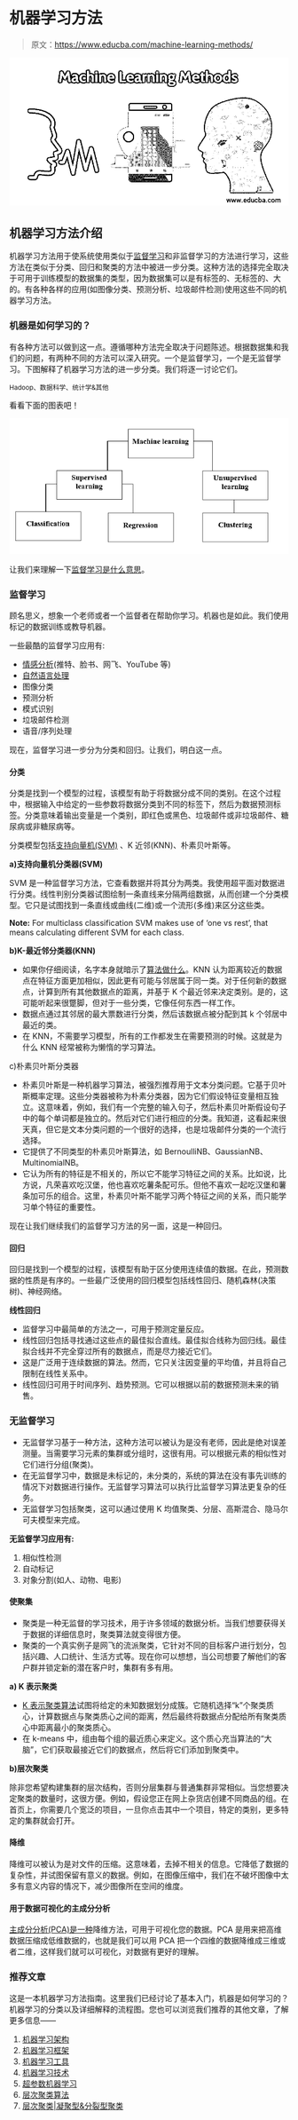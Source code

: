# 机器学习方法

> 原文：<https://www.educba.com/machine-learning-methods/>

![machinelearning](img/211055a826c2651854ac6a1e7ffcf42b.png)



## 机器学习方法介绍

机器学习方法用于使系统使用类似于[监督学习](https://www.educba.com/what-is-supervised-learning/)和非监督学习的方法进行学习，这些方法在类似于分类、回归和聚类的方法中被进一步分类。这种方法的选择完全取决于可用于训练模型的数据集的类型，因为数据集可以是有标签的、无标签的、大的。有各种各样的应用(如图像分类、预测分析、垃圾邮件检测)使用这些不同的机器学习方法。

### 机器是如何学习的？

有各种方法可以做到这一点。遵循哪种方法完全取决于问题陈述。根据数据集和我们的问题，有两种不同的方法可以深入研究。一个是监督学习，一个是无监督学习。下图解释了机器学习方法的进一步分类。我们将逐一讨论它们。

<small>Hadoop、数据科学、统计学&其他</small>

看看下面的图表吧！

![Machine learning methods](img/073a69a85e3f5c2c0b1348b9af3aeb2e.png)



让我们来理解一下[监督学习是什么意思](https://www.educba.com/what-is-supervised-learning/)。

### 监督学习

顾名思义，想象一个老师或者一个监督者在帮助你学习。机器也是如此。我们使用标记的数据训练或教导机器。

一些最酷的监督学习应用有:

*   [情感分析](https://www.educba.com/sentiment-analysis-social-media/)(推特、脸书、网飞、YouTube 等)
*   [自然语言处理](https://www.educba.com/what-is-natural-language-processing/)
*   图像分类
*   预测分析
*   模式识别
*   垃圾邮件检测
*   语音/序列处理

现在，监督学习进一步分为分类和回归。让我们，明白这一点。

#### 分类

分类是找到一个模型的过程，该模型有助于将数据分成不同的类别。在这个过程中，根据输入中给定的一些参数将数据分类到不同的标签下，然后为数据预测标签。分类意味着输出变量是一个类别，即红色或黑色、垃圾邮件或非垃圾邮件、糖尿病或非糖尿病等。

分类模型包括[支持向量机(SVM)](https://www.educba.com/svm-algorithm/) 、K 近邻(KNN)、朴素贝叶斯等。

**a)支持向量机分类器(SVM)**

SVM 是一种监督学习方法，它查看数据并将其分为两类。我使用超平面对数据进行分类。线性判别分类器试图绘制一条直线来分隔两组数据，从而创建一个分类模型。它只是试图找到一条直线或曲线(二维)或一个流形(多维)来区分这些类。

**Note:** For multiclass classification SVM makes use of ‘one vs rest’, that means calculating different SVM for each class.

**b)K-最近邻分类器(KNN)**

*   如果你仔细阅读，名字本身就暗示了[算法做什么](https://www.educba.com/what-is-an-algorithm/)。KNN 认为距离较近的数据点在特征方面更加相似，因此更有可能与邻居属于同一类。对于任何新的数据点，计算到所有其他数据点的距离，并基于 K 个最近邻来决定类别。是的，这可能听起来很蹩脚，但对于一些分类，它像任何东西一样工作。
*   数据点通过其邻居的最大票数进行分类，然后该数据点被分配到其 k 个邻居中最近的类。
*   在 KNN，不需要学习模型，所有的工作都发生在需要预测的时候。这就是为什么 KNN 经常被称为懒惰的学习算法。

c)朴素贝叶斯分类器

*   朴素贝叶斯是一种机器学习算法，被强烈推荐用于文本分类问题。它基于贝叶斯概率定理。这些分类器被称为朴素分类器，因为它们假设特征变量相互独立。这意味着，例如，我们有一个完整的输入句子，然后朴素贝叶斯假设句子中的每个单词都是独立的。然后对它们进行相应的分类。我知道，这看起来很天真，但它是文本分类问题的一个很好的选择，也是垃圾邮件分类的一个流行选择。
*   它提供了不同类型的朴素贝叶斯算法，如 BernoulliNB、GaussianNB、MultinomialNB。
*   它认为所有的特征是不相关的，所以它不能学习特征之间的关系。比如说，比方说，凡荣喜欢吃汉堡，他也喜欢吃薯条配可乐。但他不喜欢一起吃汉堡和薯条加可乐的组合。这里，朴素贝叶斯不能学习两个特征之间的关系，而只能学习单个特征的重要性。

现在让我们继续我们的监督学习方法的另一面，这是一种回归。

#### 回归

回归是找到一个模型的过程，该模型有助于区分使用连续值的数据。在此，预测数据的性质是有序的。一些最广泛使用的回归模型包括线性回归、随机森林(决策树)、神经网络。

**线性回归**

*   监督学习中最简单的方法之一，可用于预测定量反应。
*   线性回归包括寻找通过这些点的最佳拟合直线。最佳拟合线称为回归线。最佳拟合线并不完全穿过所有的数据点，而是尽力接近它们。
*   这是广泛用于连续数据的算法。然而，它只关注因变量的平均值，并且将自己限制在线性关系中。
*   线性回归可用于时间序列、趋势预测。它可以根据以前的数据预测未来的销售。

### 无监督学习

*   无监督学习基于一种方法，这种方法可以被认为是没有老师，因此是绝对误差测量。当需要学习元素的集群或分组时，这很有用。可以根据元素的相似性对它们进行分组(聚类)。
*   在无监督学习中，数据是未标记的，未分类的，系统的算法在没有事先训练的情况下对数据进行操作。无监督学习算法可以执行比监督学习算法更复杂的任务。
*   无监督学习包括聚类，这可以通过使用 K 均值聚类、分层、高斯混合、隐马尔可夫模型来完成。

**无监督学习应用有:**

1.  相似性检测
2.  自动标记
3.  对象分割(如人、动物、电影)

#### 使聚集

*   聚类是一种无监督的学习技术，用于许多领域的数据分析。当我们想要获得关于数据的详细信息时，聚类算法就变得很方便。
*   聚类的一个真实例子是网飞的流派聚类，它针对不同的目标客户进行划分，包括兴趣、人口统计、生活方式等。现在你可以想想，当公司想要了解他们的客户群并锁定新的潜在客户时，集群有多有用。

**a) K 表示聚类**

*   [K 表示聚类算法](https://www.educba.com/k-means-clustering-algorithm/)试图将给定的未知数据划分成簇。它随机选择“k”个聚类质心，计算数据点与聚类质心之间的距离，然后最终将数据点分配给所有聚类质心中距离最小的聚类质心。
*   在 k-means 中，组由每个组的最近质心来定义。这个质心充当算法的“大脑”，它们获取最接近它们的数据点，然后将它们添加到聚类中。

**b)层次聚类**

除非您希望构建集群的层次结构，否则分层集群与普通集群非常相似。当您想要决定聚类的数量时，这很方便。例如，假设您正在网上杂货店创建不同商品的组。在首页上，你需要几个宽泛的项目，一旦你点击其中一个项目，特定的类别，更多特定的集群就会打开。

#### 降维

降维可以被认为是对文件的压缩。这意味着，去掉不相关的信息。它降低了数据的复杂性，并试图保留有意义的数据。例如，在图像压缩中，我们在不破坏图像中太多有意义内容的情况下，减少图像所在空间的维度。

#### 用于数据可视化的主成分分析

[主成分分析(PCA)是一种](https://www.educba.com/principal-component-analysis/)降维方法，可用于可视化您的数据。PCA 是用来把高维数据压缩成低维数据的，也就是我们可以用 PCA 把一个四维的数据降维成三维或者二维，这样我们就可以可视化，对数据有更好的理解。

### 推荐文章

这是一本机器学习方法指南。这里我们已经讨论了基本入门，机器是如何学习的？机器学习的分类以及详细解释的流程图。您也可以浏览我们推荐的其他文章，了解更多信息——

1.  [机器学习架构](https://www.educba.com/machine-learning-architecture/)
2.  [机器学习框架](https://www.educba.com/machine-learning-frameworks/)
3.  [机器学习工具](https://www.educba.com/machine-learning-tools/)
4.  [机器学习技术](https://www.educba.com/machine-learning-techniques/)
5.  [超参数机器学习](https://www.educba.com/hyperparameter-machine-learning/)
6.  [层次聚类算法](https://www.educba.com/hierarchical-clustering-algorithm/)
7.  [层次聚类|凝聚型&分裂型聚类](https://www.educba.com/hierarchical-clustering/)





